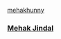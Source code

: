 <a class="card" href="#">
<div class="card__background"></div>
<div class="card__content">
    <p class="card__category">mehakhunny</p>
    <h3 class="card__heading">Mehak Jindal</h3>
</div>
</a>
